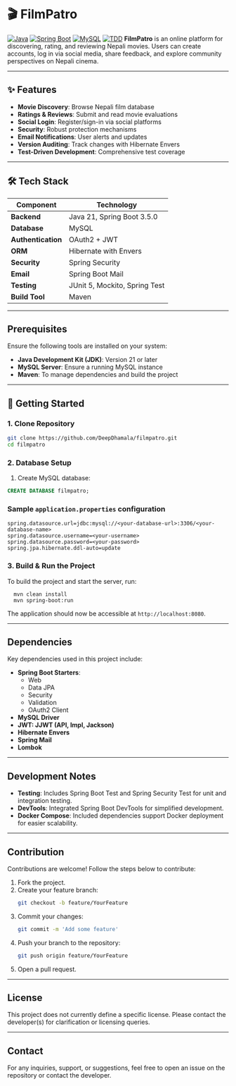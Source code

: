 # 🎬 FilmPatro
[![Java](https://img.shields.io/badge/Java-21-orange)](https://openjdk.org/projects/jdk/21/)
[![Spring Boot](https://img.shields.io/badge/Spring_Boot-3.5.0-brightgreen)](https://spring.io/projects/spring-boot)
[![MySQL](https://img.shields.io/badge/MySQL-8.0-blue)](https://www.mysql.com/)
[![TDD](https://img.shields.io/badge/Test_Driven_Development-✓-blueviolet)](https://en.wikipedia.org/wiki/Test-driven_development)
**FilmPatro** is an online platform for discovering, rating, and reviewing Nepali movies. Users can create accounts, log in via social media, share feedback, and explore community perspectives on Nepali cinema.

---

## ✨ Features
- **Movie Discovery**: Browse Nepali film database
- **Ratings & Reviews**: Submit and read movie evaluations
- **Social Login**: Register/sign-in via social platforms
- **Security**: Robust protection mechanisms
- **Email Notifications**: User alerts and updates
- **Version Auditing**: Track changes with Hibernate Envers
- **Test-Driven Development**: Comprehensive test coverage

---

## 🛠 Tech Stack
| Component             | Technology                           |
|-----------------------|--------------------------------------|
| **Backend**           | Java 21, Spring Boot 3.5.0           |
| **Database**          | MySQL                                |
| **Authentication**    | OAuth2 + JWT                         |
| **ORM**               | Hibernate with Envers                |
| **Security**          | Spring Security                      |
| **Email**             | Spring Boot Mail                     |
| **Testing**           | JUnit 5, Mockito, Spring Test        |
| **Build Tool**        | Maven                                |

---

## Prerequisites

Ensure the following tools are installed on your system:

- **Java Development Kit (JDK)**: Version 21 or later
- **MySQL Server**: Ensure a running MySQL instance
- **Maven**: To manage dependencies and build the project

---

## 🚀 Getting Started

### 1. Clone Repository
```bash
git clone https://github.com/DeepDhamala/filmpatro.git
cd filmpatro
```

### 2. Database Setup

1. Create MySQL database:
```sql
CREATE DATABASE filmpatro;
```

### Sample `application.properties` configuration

```properties
spring.datasource.url=jdbc:mysql://<your-database-url>:3306/<your-database-name>
spring.datasource.username=<your-username>
spring.datasource.password=<your-password>
spring.jpa.hibernate.ddl-auto=update
```

### 3. Build & Run the Project

To build the project and start the server, run:
```shell
  mvn clean install
  mvn spring-boot:run
```

The application should now be accessible at `http://localhost:8080`.

---

## Dependencies

Key dependencies used in this project include:

- **Spring Boot Starters**:
    - Web
    - Data JPA
    - Security
    - Validation
    - OAuth2 Client
- **MySQL Driver**
- **JWT: JJWT (API, Impl, Jackson)**
- **Hibernate Envers**
- **Spring Mail**
- **Lombok**

---

## Development Notes

- **Testing**: Includes Spring Boot Test and Spring Security Test for unit and integration testing.
- **DevTools**: Integrated Spring Boot DevTools for simplified development.
- **Docker Compose**: Included dependencies support Docker deployment for easier scalability.

---

## Contribution

Contributions are welcome! Follow the steps below to contribute:

1. Fork the project.
2. Create your feature branch:
   ```bash
   git checkout -b feature/YourFeature
   ```
3. Commit your changes:
   ```bash
   git commit -m 'Add some feature'
   ```
4. Push your branch to the repository:
   ```bash
   git push origin feature/YourFeature
   ```
5. Open a pull request.

---

## License

This project does not currently define a specific license. Please contact the developer(s) for clarification or licensing queries.

---

## Contact

For any inquiries, support, or suggestions, feel free to open an issue on the repository or contact the developer.


